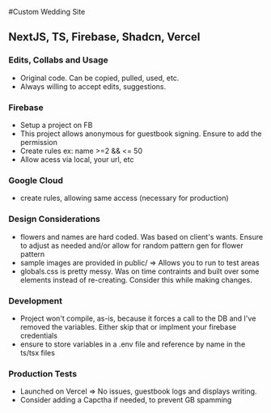 #Custom Wedding Site
## NextJS, TS, Firebase, Shadcn, Vercel

### Edits, Collabs and Usage
 + Original code. Can be copied, pulled, used, etc.
 + Always willing to accept edits, suggestions. 

### Firebase
 + Setup a project on FB
 + This project allows anonymous for guestbook signing. Ensure to add the permission
 + Create rules ex: name >=2 && <= 50
 + Allow acess via local, your url, etc

### Google Cloud
 + create rules, allowing same access (necessary for production)

### Design Considerations
 + flowers and names are hard coded. Was based on client's wants. Ensure to adjust as needed and/or allow for random pattern gen for flower pattern
 + sample images are provided in public/ => Allows you to run to test areas
 + globals.css is pretty messy. Was on time contraints and built over some elements instead of re-creating. Consider this while making changes.

### Development
 + Project won't compile, as-is, because it forces a call to the DB and I've removed the variables. Either skip that or implment your firebase credentials
 + ensure to store variables in a .env file and reference by name in the ts/tsx files

### Production Tests
 + Launched on Vercel => No issues, guestbook logs and displays writing.
 + Consider adding a Capctha if needed, to prevent GB spamming
